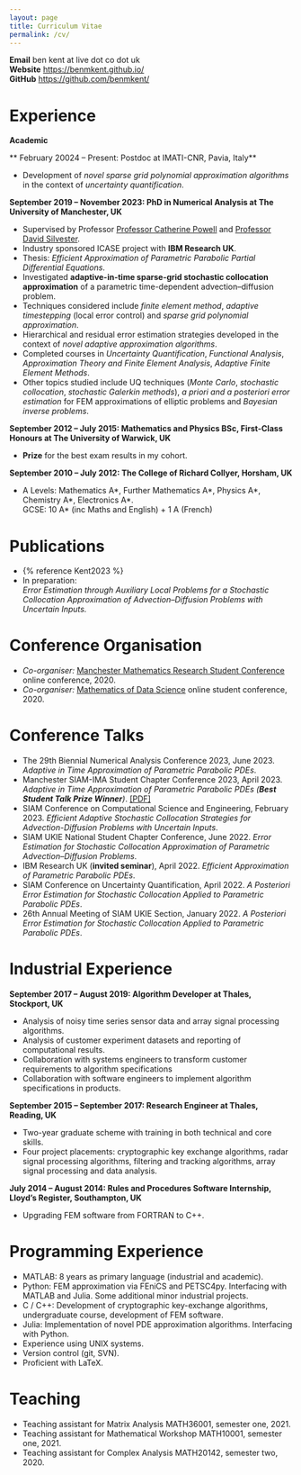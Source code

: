 ```yaml
---
layout: page
title: Curriculum Vitae
permalink: /cv/
---
```


**Email** ben kent at live dot co dot uk<br>
**Website** <https://benmkent.github.io/><br>
**GitHub** <https://github.com/benmkent/><br>

# Experience

**Academic**

** February 20024 – Present: Postdoc at IMATI-CNR, Pavia, Italy**
- Development of *novel sparse grid polynomial approximation algorithms* in the context of *uncertainty quantification*.

**September 2019 – November 2023: PhD in Numerical Analysis at The University of Manchester, UK**
-   Supervised by Professor [Professor Catherine Powell](https://personalpages.manchester.ac.uk/staff/Catherine.Powell/) and [Professor David Silvester](https://personalpages.manchester.ac.uk/staff/david.silvester/).
-   Industry sponsored ICASE project with **IBM Research UK**.
-   Thesis: *Efficient Approximation of Parametric Parabolic Partial Differential Equations*.
-   Investigated **adaptive-in-time sparse-grid stochastic collocation approximation** of a parametric time-dependent advection–diffusion problem.
-   Techniques considered include *finite element method*, *adaptive timestepping* (local error control) and *sparse grid polynomial approximation*.
-   Hierarchical and residual error estimation strategies developed in the context of *novel adaptive approximation algorithms*.
-   Completed courses in *Uncertainty Quantification*, *Functional Analysis*, *Approximation Theory and Finite Element Analysis*, *Adaptive Finite Element Methods*.
-   Other topics studied include UQ techniques (*Monte Carlo*, *stochastic collocation*, *stochastic Galerkin methods*), *a priori and a posteriori error estimation* for FEM approximations of elliptic problems and *Bayesian inverse problems*.

**September 2012 – July 2015: Mathematics and Physics BSc, First-Class
Honours at The University of Warwick, UK**
-   **Prize** for the best exam results in my cohort.

**September 2010 – July 2012: The College of Richard Collyer, Horsham,
UK**
-   A Levels: Mathematics A\*, Further Mathematics A\*, Physics A\*,
    Chemistry A\*, Electronics A\*.  
    GCSE: 10 A\* (inc Maths and English) + 1 A (French)

# Publications
- {% reference Kent2023 %}
-   In preparation:  
    *Error Estimation through Auxiliary Local Problems for a Stochastic Collocation Approximation of Advection–Diffusion Problems with Uncertain Inputs.*

# Conference Organisation
-   *Co-organiser:* [Manchester Mathematics Research Student Conference](https://www.maths.manchester.ac.uk/~pgconf/) online conference, 2020.  
-   *Co-organiser:* [Mathematics of Data Science](https://maths-of-data.github.io/) online student conference, 2020.  

# Conference Talks
-   The 29th Biennial Numerical Analysis Conference 2023, June 2023.
    *Adaptive in Time Approximation of Parametric Parabolic PDEs*.
-   Manchester SIAM-IMA Student Chapter Conference 2023, April 2023.
    *Adaptive in Time Approximation of Parametric Parabolic PDEs (**Best Student Talk Prize Winner**)*. [\[PDF\]](/assets/slides/bk-siam-student-conference.pdf)
-   SIAM Conference on Computational Science and Engineering, February 2023. 
    *Efficient Adaptive Stochastic Collocation Strategies for Advection-Diffusion Problems with Uncertain Inputs*.
-   SIAM UKIE National Student Chapter Conference, June 2022.
    *Error Estimation for Stochastic Collocation Approximation of Parametric Advection–Diffusion Problems*.
-   IBM Research UK (**invited seminar**), April 2022.
    *Efficient Approximation of Parametric Parabolic PDEs*.
-   SIAM Conference on Uncertainty Quantification, April 2022.
    *A Posteriori Error Estimation for Stochastic Collocation Applied to Parametric Parabolic PDEs*.
-   26th Annual Meeting of SIAM UKIE Section, January 2022. 
    *A Posteriori Error Estimation for Stochastic Collocation Applied to Parametric Parabolic PDEs*.

# Industrial Experience
**September 2017 – August 2019: Algorithm Developer at Thales,
Stockport, UK**
-  Analysis of noisy time series sensor data and array signal processing algorithms.
-  Analysis of customer experiment datasets and reporting of computational results.
-  Collaboration with systems engineers to transform customer requirements to algorithm specifications
-  Collaboration with software engineers to implement algorithm specifications in products.

**September 2015 – September 2017: Research Engineer at Thales, Reading,
UK**
-   Two-year graduate scheme with training in both technical and core skills.
-   Four project placements: cryptographic key exchange algorithms, radar signal processing algorithms, filtering and tracking algorithms, array signal processing and data analysis.
    
**July 2014 – August 2014: Rules and Procedures Software Internship,
Lloyd’s Register, Southampton, UK**
-  Upgrading FEM software from FORTRAN to C++.

# Programming Experience
-   MATLAB: 8 years as primary language (industrial and academic).
-   Python: FEM approximation via FEniCS and PETSC4py. Interfacing with MATLAB and Julia. Some additional minor industrial projects.
-   C / C++: Development of cryptographic key-exchange algorithms, undergraduate course, development of FEM software.
-   Julia: Implementation of novel PDE approximation algorithms. Interfacing with Python.
-   Experience using UNIX systems.
-   Version control (git, SVN).
-   Proficient with LaTeX.

  #  Teaching
-   Teaching assistant for Matrix Analysis MATH36001, semester one, 2021.
-   Teaching assistant for Mathematical Workshop MATH10001, semester one, 2021.
-   Teaching assistant for Complex Analysis MATH20142, semester two, 2020.
